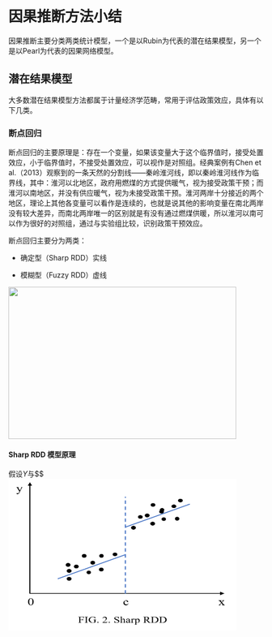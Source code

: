 # 因果推断方法小结
因果推断主要分类两类统计模型，一个是以Rubin为代表的潜在结果模型，另一个是以Pearl为代表的因果网络模型。
## 潜在结果模型
大多数潜在结果模型方法都属于计量经济学范畴，常用于评估政策效应，具体有以下几类。
### 断点回归

断点回归的主要原理是：存在一个变量，如果该变量大于这个临界值时，接受处置效应，小于临界值时，不接受处置效应，可以视作是对照组。经典案例有Chen et al.（2013）观察到的一条天然的分割线——秦岭淮河线，即以秦岭淮河线作为临界线，其中：淮河以北地区，政府用燃煤的方式提供暖气，视为接受政策干预；而淮河以南地区，并没有供应暖气，视为未接受政策干预。淮河两岸十分接近的两个地区，理论上其他各变量可以看作是连续的，也就是说其他的影响变量在南北两岸没有较大差异，而南北两岸唯一的区别就是有没有通过燃煤供暖，所以淮河以南可以作为很好的对照组，通过与实验组比较，识别政策干预效应。  

断点回归主要分为两类：

- 确定型（Sharp RDD）实线

- 模糊型（Fuzzy RDD）虚线


<img src="https://github.com/guanyu0316/all-images/blob/main/Sharp%20RDD&Fuzzy%20RDD.png?raw=true" width = "450" height = "300" alt="" align=center />


#### Sharp RDD 模型原理
假设$Y$与$$
<img src="https://github.com/guanyu0316/all-images/blob/main/sharp%20RDD.png?raw=true" width = "450" height = "300" alt="" align=center />
